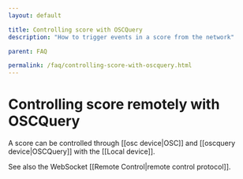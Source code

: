 ```yaml
---
layout: default

title: Controlling score with OSCQuery
description: "How to trigger events in a score from the network"

parent: FAQ

permalink: /faq/controlling-score-with-oscquery.html
---
```


# Controlling score remotely with OSCQuery 

A score can be controlled through [[osc device|OSC]] and [[oscquery device|OSCQuery]] with the [[Local device]].

See also the WebSocket [[Remote Control|remote control protocol]].